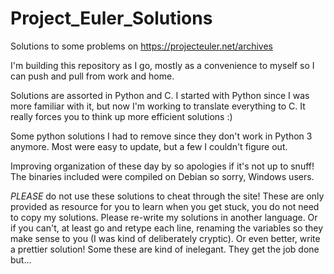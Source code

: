 # Project_Euler_Solutions
Solutions to some problems on https://projecteuler.net/archives

I'm building this repository as I go, mostly as a convenience to myself so I
can push and pull from work and home.

Solutions are assorted in Python and C. I started with Python since I was more
familiar with it, but now I'm working to translate everything to C. It really
forces you to think up more efficient solutions :)

Some python solutions I had to remove since they don't work in Python 3 anymore.
Most were easy to update, but a few I couldn't figure out.

Improving organization of these day by so apologies if it's not up to snuff! The binaries
included were compiled on Debian so sorry, Windows users.

*PLEASE* do not use these solutions to cheat through the site! These are only provided
as resource for you to learn when you get stuck, you do not need to copy my solutions. 
Please re-write my solutions in another language. Or if you can't, at least go and 
retype each line, renaming the variables so they make sense to you (I was kind of 
deliberately cryptic). Or even better, write a prettier solution! Some these are kind of
inelegant. They get the job done but... 
